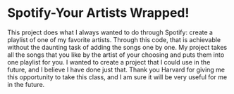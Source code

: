 # Spotify-Your Artists Wrapped!


This project does what I always wanted to do through Spotify: create a playlist of one of my favorite artists. Through this code, that is achievable without the daunting task of adding the songs one by one. My project takes all the songs that you like by the artist of your choosing and puts them into one playlist for you. I wanted to create a project that I could use in the future, and I believe I have done just that. Thank you Harvard for giving me this opportunity to take this class, and I am sure it will be very useful for me in the future.
